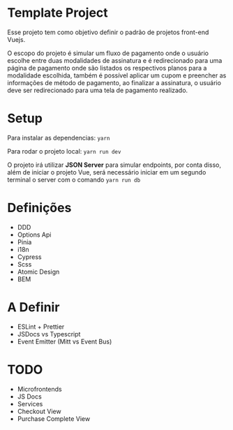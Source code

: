 # Template Project

Esse projeto tem como objetivo definir o padrão de projetos front-end Vuejs.

O escopo do projeto é simular um fluxo de pagamento onde o usuário escolhe entre duas modalidades de assinatura e é redirecionado para uma página de pagamento onde são listados os respectivos planos para a modalidade escolhida, também é possível aplicar um cupom e preencher as informações de método de pagamento, ao finalizar a assinatura, o usuário deve ser redirecionado para uma tela de pagamento realizado.

# Setup

Para instalar as dependencias: `yarn`

Para rodar o projeto local: `yarn run dev`

O projeto irá utilizar **JSON Server** para simular endpoints, por conta disso, além de iniciar o projeto Vue, será necessário iniciar em um segundo terminal o server com o comando `yarn run db`

# Definições

- DDD
- Options Api
- Pinia
- i18n
- Cypress
- Scss
- Atomic Design
- BEM

# A Definir

- ESLint + Prettier
- JSDocs vs Typescript
- Event Emitter (Mitt vs Event Bus)

# TODO

- Microfrontends
- JS Docs
- Services
- Checkout View
- Purchase Complete View
